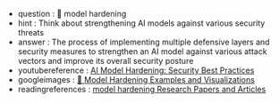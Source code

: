 - question : 🧱 model hardening
- hint : Think about strengthening AI models against various security threats
- answer : The process of implementing multiple defensive layers and security measures to strengthen an AI model against various attack vectors and improve its overall security posture
- youtubereference : <a href="https://www.youtube.com/watch?v=A3uV5J9D4wk" target="_blank">AI Model Hardening: Security Best Practices</a>
- googleimages : <a href="https://www.google.com/search?q=🧱+model+hardening+AI+security+machine+learning&tbm=isch" target="_blank">🧱 Model Hardening Examples and Visualizations</a>
- readingreferences : <a href="https://www.google.com/search?q=model hardening+AI+security+research+papers" target="_blank">model hardening Research Papers and Articles</a>

